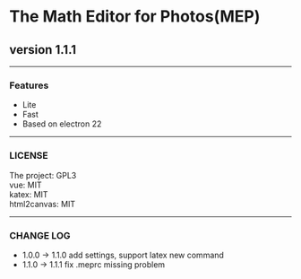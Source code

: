 # The Math Editor for Photos(MEP)
## version 1.1.1
- - -
### Features
- Lite
- Fast
- Based on electron 22
- - -
### LICENSE
The project: GPL3     
vue: MIT    
katex: MIT    
html2canvas: MIT
- - -
### CHANGE LOG
- 1.0.0 -> 1.1.0 add settings, support latex new command
- 1.1.0 -> 1.1.1 fix .meprc missing problem
